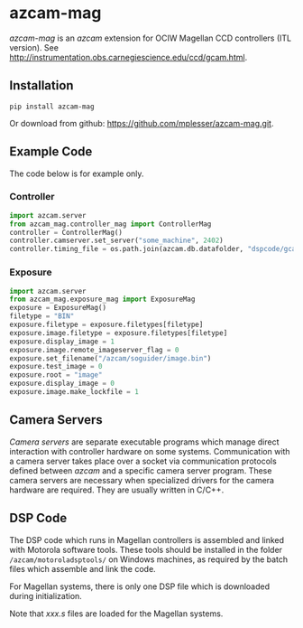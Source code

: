 # azcam-mag

*azcam-mag* is an *azcam* extension for OCIW Magellan CCD controllers (ITL version). See http://instrumentation.obs.carnegiescience.edu/ccd/gcam.html.

## Installation

`pip install azcam-mag`

Or download from github: https://github.com/mplesser/azcam-mag.git.

## Example Code

The code below is for example only.

### Controller

```python
import azcam.server
from azcam_mag.controller_mag import ControllerMag
controller = ControllerMag()
controller.camserver.set_server("some_machine", 2402)
controller.timing_file = os.path.join(azcam.db.datafolder, "dspcode/gcam_ccd57.s")
```
### Exposure

```python
import azcam.server
from azcam_mag.exposure_mag import ExposureMag
exposure = ExposureMag()
filetype = "BIN"
exposure.filetype = exposure.filetypes[filetype]
exposure.image.filetype = exposure.filetypes[filetype]
exposure.display_image = 1
exposure.image.remote_imageserver_flag = 0
exposure.set_filename("/azcam/soguider/image.bin")
exposure.test_image = 0
exposure.root = "image"
exposure.display_image = 0
exposure.image.make_lockfile = 1
```

## Camera Servers

*Camera servers* are separate executable programs which manage direct interaction with controller hardware on some systems. Communication with a camera server takes place over a socket via communication protocols defined between *azcam* and a specific camera server program. These camera servers are necessary when specialized drivers for the camera hardware are required.  They are usually written in C/C++. 

## DSP Code

The DSP code which runs in Magellan controllers is assembled and linked with
Motorola software tools. These tools should be installed in the folder `/azcam/motoroladsptools/` on Windows machines, as required by the batch files which assemble and link the code.

For Magellan systems, there is only one DSP file which is downloaded during initialization. 

Note that *xxx.s* files are loaded for the Magellan systems.

